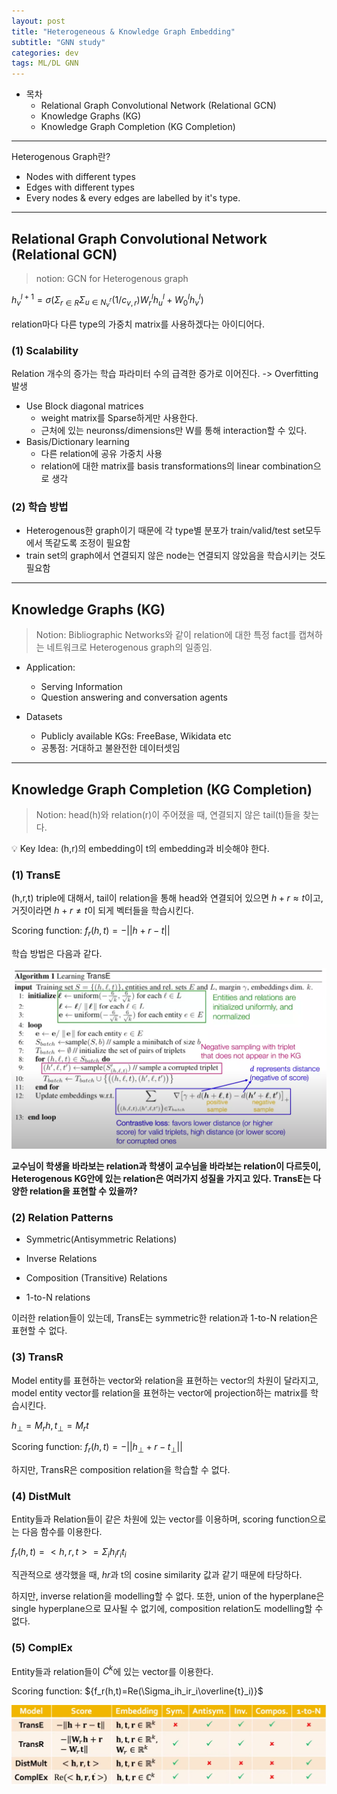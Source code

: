 ```yaml
---
layout: post
title: "Heterogeneous & Knowledge Graph Embedding"
subtitle: "GNN study"
categories: dev
tags: ML/DL GNN
---
```


- 목차
  - Relational Graph Convolutional Network (Relational GCN)
  - Knowledge Graphs (KG)
  - Knowledge Graph Completion (KG Completion)

---

Heterogenous Graph란?

- Nodes with different types
- Edges with different types
- Every nodes & every edges are labelled by it's type.

---

## Relational Graph Convolutional Network (Relational GCN)

> notion: GCN for Heterogenous graph

${h_v^{l+1} = \sigma(\Sigma_{r \in R}\Sigma_{u \in N_v^r}(1/c_{v,r})W_r^{l}h_u^{l}+W_0^{l}h_v^l)}$

relation마다 다른 type의 가중치 matrix를 사용하겠다는 아이디어다.

### (1) Scalability

Relation 개수의 증가는 학습 파라미터 수의 급격한 증가로 이어진다. -> Overfitting 발생

- Use Block diagonal matrices
  - weight matrix를 Sparse하게만 사용한다.
  - 근처에 있는 neuronss/dimensions만 W를 통해 interaction할 수 있다.
- Basis/Dictionary learning
  - 다른 relation에 공유 가중치 사용
  - relation에 대한 matrix를 basis transformations의 linear combination으로 생각

### (2) 학습 방법

- Heterogenous한 graph이기 때문에 각 type별 분포가 train/valid/test set모두에서 똑같도록 조정이 필요함
- train set의 graph에서 연결되지 않은 node는 연결되지 않았음을 학습시키는 것도 필요함

---

## Knowledge Graphs (KG)

> Notion: Bibliographic Networks와 같이 relation에 대한 특정 fact를 캡쳐하는 네트워크로 Heterogenous graph의 일종임.

- Application:

  - Serving Information
  - Question answering and conversation agents

- Datasets

  - Publicly available KGs: FreeBase, Wikidata etc
  - 공통점: 거대하고 불완전한 데이터셋임

---

## Knowledge Graph Completion (KG Completion)

> Notion: head(h)와 relation(r)이 주어졌을 때, 연결되지 않은 tail(t)들을 찾는다.

💡 Key Idea: (h,r)의 embedding이 t의 embedding과 비슷해야 한다.

### (1) TransE

(h,r,t) triple에 대해서, tail이 relation을 통해 head와 연결되어 있으면 ${h + r\approx t}$이고, 거짓이라면 ${h+r \neq t}$이 되게 벡터들을 학습시킨다.

Scoring function:
${f_r(h,t)=-||h+r-t||}$

학습 방법은 다음과 같다.

![TransE learning algorithm](https://raw.githubusercontent.com/Cho-Geonwoo/Cho-Geonwoo.github.io/master/assets/img/contents/TransE_learning_algorithm.png)

**교수님이 학생을 바라보는 relation과 학생이 교수님을 바라보는 relation이 다르듯이, Heterogenous KG안에 있는 relation은 여러가지 성질을 가지고 있다. TransE는 다양한 relation을 표현할 수 있을까?**

### (2) Relation Patterns

- Symmetric(Antisymmetric Relations)

- Inverse Relations

- Composition (Transitive) Relations

- 1-to-N relations

이러한 relation들이 있는데, TransE는 symmetric한 relation과 1-to-N relation은 표현할 수 없다.

### (3) TransR

Model entity를 표현하는 vector와 relation을 표현하는 vector의 차원이 달라지고, model entity vector를 relation을 표현하는 vector에 projection하는 matrix를 학습시킨다.

${h_\perp=M_rh, t_\perp=M_rt}$

Scoring function:
${f_r(h,t)=-||h_\perp+r-t_\perp||}$

하지만, TransR은 composition relation을 학습할 수 없다.

### (4) DistMult

Entity들과 Relation들이 같은 차원에 있는 vector를 이용하며, scoring function으로는 다음 함수를 이용한다.

${f_r(h,t)=<h,r,t>=\Sigma_ih_ir_it_i}$

직관적으로 생각했을 때, ${hr}$과 t의 cosine similarity 값과 같기 때문에 타당하다.

하지만, inverse relation을 modelling할 수 없다. 또한, union of the hyperplane은 single hyperplane으로 묘사될 수 없기에, composition relation도 modelling할 수 없다.

### (5) ComplEx

Entity들과 relation들이 ${C^k}$에 있는 vector를 이용한다.

Scoring function:
${f_r(h,t)=Re(\Sigma_ih_ir_i\overline{t}_i)}$

![KG completion method](https://raw.githubusercontent.com/Cho-Geonwoo/Cho-Geonwoo.github.io/master/assets/img/contents/KG_completion_method.png)
